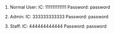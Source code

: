 1. Normal User:
IC: 111111111111
Password: password

2. Admin:
IC: 333333333333
Password: password

3. Staff:
IC: 444444444444
Password: password

